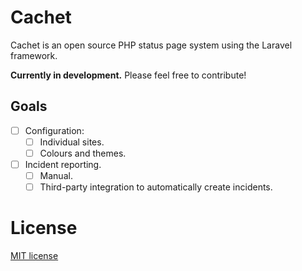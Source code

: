 # Cachet

Cachet is an open source PHP status page system using the Laravel framework.

**Currently in development.** Please feel free to contribute!

## Goals

- [ ] Configuration:
    - [ ] Individual sites.
    - [ ] Colours and themes.
- [ ] Incident reporting.
    - [ ] Manual.
    - [ ] Third-party integration to automatically create incidents.

# License

[MIT license](http://jbrooksuk.mit-license.org)
